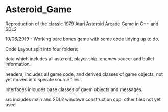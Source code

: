 # Asteroid_Game
Reproduction of the classic 1979 Atari Asteroid Arcade Game in C++ and SDL2

10/06/2019  - Working bare bones game with some code tidying up to do. 

Code Layout split into four folders:

data which includes all asteroid, player ship, enemey saucer and bullet information.

headers, includes all game code, and derived classes of game objects, not yet moved into sperate source files.

Interfaces inlcudes base classes of gaem objects and messages.

src includes main and SDL2 windown construction cpp. other files not yet used
